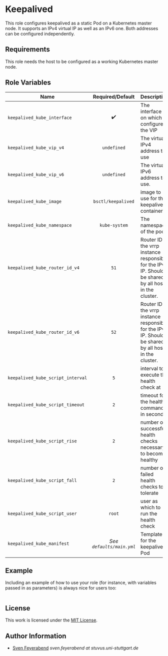 # Keepalived

This role configures keepalived as a static Pod on a Kubernetes master node.
It supports an IPv4 virtual IP as well as an IPv6 one.
Both addresses can be configured independently.

## Requirements

This role needs the host to be configured as a working Kubernetes master node.

## Role Variables

| Name                              |     Required/Default      | Description                                                                                               |
| --------------------------------- | :-----------------------: | --------------------------------------------------------------------------------------------------------- |
| `keepalived_kube_interface`       |    :heavy_check_mark:     | The interface on which to configure the VIP                                                               |
| `keepalived_kube_vip_v4`          |        `undefined`        | The virtual IPv4 address to use                                                                           |
| `keepalived_kube_vip_v6`          |        `undefined`        | The virtual IPv6 address to use.                                                                          |
| `keepalived_kube_image`           |    `bsctl/keepalived`     | image to use for the keepalived container                                                                 |
| `keepalived_kube_namespace`       |       `kube-system`       | The namespace of the pod                                                                                  |
| `keepalived_kube_router_id_v4`    |           `51`            | Router ID of the vrrp instance responsible for the IPv4 IP. Should be shared by all hosts in the cluster. |
| `keepalived_kube_router_id_v6`    |           `52`            | Router ID of the vrrp instance responsible for the IPv6 IP. Should be shared by all hosts in the cluster. |
| `keepalived_kube_script_interval` |            `5`            | interval to execute the health check at                                                                   |
| `keepalived_kube_script_timeout`  |            `2`            | timeout for the health command in seconds                                                                 |
| `keepalived_kube_script_rise`     |            `2`            | number of successful health checks necessary to become healthy                                            |
| `keepalived_kube_script_fall`     |            `2`            | number of failed health checks to tolerate                                                                |
| `keepalived_kube_script_user`     |          `root`           | user as which to run the health check                                                                     |
| `keepalived_kube_manifest`        | *See `defaults/main.yml`* | Template for the keepalived Pod                                                                           |

## Example

Including an example of how to use your role (for instance, with variables passed in as parameters) is always nice for users too:

```yml
```

## License

This work is licensed under the [MIT License](./LICENSE).

## Author Information

- [Sven Feyerabend](SF2311) _sven.feyerabend at stuvus.uni-stuttgart.de_
